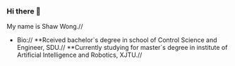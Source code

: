 ### Hi there 👋

My name is Shaw Wong.//
* Bio://
**Rceived bachelor\`s degree in school of Control Science and Engineer, SDU.//
**Currently studying for master\`s degree in institute of Artificial Intelligence and Robotics, XJTU.//
